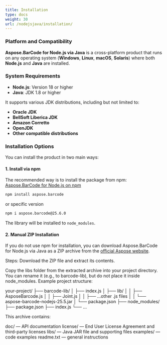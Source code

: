 ```yaml
---
title: Installation
type: docs
weight: 30
url: /nodejsjava/installation/
---
```


### **Platform and Compatibility**

**Aspose.BarCode for Node.js via Java** is a cross-platform product that runs on any operating system (**Windows**, **Linux**, **macOS**, **Solaris**) where both **Node.js** and **Java** are installed.

### **System Requirements**

- **Node.js**: Version 18 or higher
- **Java**: JDK 1.8 or higher

It supports various JDK distributions, including but not limited to:
- **Oracle JDK**
- **BellSoft Liberica JDK**
- **Amazon Corretto**
- **OpenJDK**
- **Other compatible distributions**

### **Installation Options**

You can install the product in two main ways:

#### **1. Install via npm**
The recommended way is to install the package from npm:  
<a href="https://www.npmjs.com/package/aspose.barcode" target="_blank">Aspose.BarCode for Node.js on npm</a>

```bash
npm install aspose.barcode
```
or specific version
```bash
npm i aspose.barcode@25.6.0
```
The library will be installed to `node_modules`.
#### **2. Manual ZIP Installation**
   If you do not use npm for installation, you can download Aspose.BarCode for Node.js via Java as a ZIP archive from the
   <a href="https://releases.aspose.com/barcode/nodejs/" target="_blank">official Aspose website</a>.

Steps:
Download the ZIP file and extract its contents.

Copy the libs folder from the extracted archive into your project directory. 
You can rename it (e.g., to barcode-lib), but do not place it inside node_modules.
Example project structure:

your-project/
├── barcode-lib/
│   ├── index.js
│   ├── lib/
│   │   ├── AsposeBarcode.js
│   │   ├── Joint.js
│   │   ├── ...other .js files
│   │   └── aspose-barcode-nodejs-25.5.jar
│   └── package.json
├── node_modules/
├── package.json
├── index.js
└── ...



This archive contains:

doc/ — API documentation
license/ — End User License Agreement and third-party licenses
libs/ — Java JAR file and supporting files
examples/ — code examples
readme.txt — general instructions



